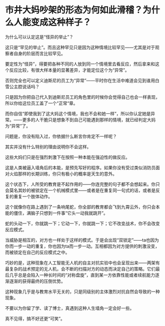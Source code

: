 # 市井大妈吵架的形态为何如此滑稽？为什么人能变成这种样子？

为什么可以认定这是“怪异的举止”？

这只是“罕见的举止”。而且这种罕见只是因为这种情境比较罕见——尤其是对于观察者自身的阶层而言比较罕见。

要定性为“怪异”，得要把各种不同的人放到同一个情境里去看反应，然后拿来和这个反应比较，有很大样本量的显著差异，才能定位这个为“异常”。

否则完全也可以定义迪斯尼的员工为“异常”——平时你在生活中难道会见到谁用白雪公主腔说话吗？

只是因为你把自己代入到迪斯尼员工的角色里的时候你会觉得自己也会一样表现，所以你给这位员工盖了一个“正常“章。

而你自信“即使我到了这大妈这个情境，我也不会和她一样”，所以你认定她是异常。——更多的人干脆只是想象不到自己可能遇到那样的情境，就已经判定大妈为“异常”了。

问题是，你没有陷入过，你依据什么断言你肯定不一样呢？

其实并没有什么特别的理由说明你不会这样。

这些大妈们只是在强烈刺激下在按照一种本能在强迫性的做反应。

这是人类被逼入墙角后的本能，是预先写好的程序。如果你没有受过类似消防员面对火焰那样的长期训练，你只有极小的概率是天生的意外。

这个状态下，人所受的教育是不起作用的——你连完整的句子都不会想起来。你只会莫名其妙的被锁定在一个机械模式里——或者是在重复同一句式的话，或者是反复的重复一个肢体动作。

这个就像你在路上遇到了一条响尾蛇，你全部的教育都会飞到九霄云外，你只会本能的僵住，满脑子只想到一件事“它头一动我就跳开”。

蛇的头动一下，你就跳一下；它动一下，你就跳一下；它不改变战术，你不会改变反应模式。

当威胁是相互的，对方也一样处于这样的模式。于是会出现“双锁定”——ta也因为你而一步一动的重复，你也因为ta而一步一动。互相都因为对方提供的刺激没变，而被锁定在自己的反应模式之中。

巧妙的是，这种现象在人工智能无人机的自主对抗实验中也会呈现出来——两架有最复杂的战术预定的无人机，会不断的扫描对方的动态而决定自己的策略。它们最后几乎总是会陷入一种长时间的“对称盘旋”，直到某一方依靠性能或者续航能力逐渐逐渐的获得最终的压倒优势。

这种现象几乎是与教育水平无关的，只是同级别的主体激烈对抗自然会导致的一种现象。

不要以为你留了学、读了博士，真遇到这种人生墙角一定会好一些。

真不见得，搞不好还更“可笑”。



